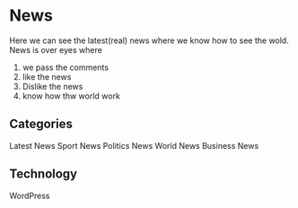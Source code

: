 # News
Here we can see the latest(real) news where we know how to see the wold.
News is over eyes where 
1. we pass the comments
2. like the news
3. Dislike the news
4. know how thw world work

## Categories
Latest News
Sport News
Politics News
World News
Business News

## Technology
WordPress
